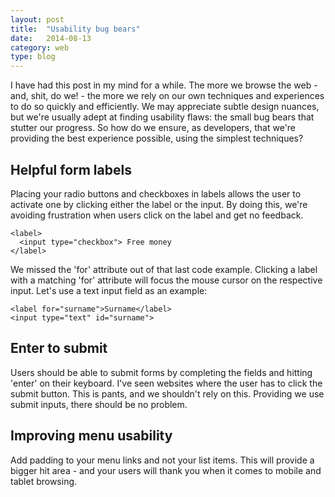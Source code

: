 ```yaml
---
layout: post
title:  "Usability bug bears"
date:   2014-08-13
category: web
type: blog
---
```

I have had this post in my mind for a while. The more we browse the web - and, shit, do we! - the more we rely on our own techniques and experiences to do so quickly and efficiently. We may appreciate subtle design nuances, but we're usually adept at finding usability flaws: the small bug bears that stutter our progress. So how do we ensure, as developers, that we're providing the best experience possible, using the simplest techniques?

## Helpful form labels

Placing your radio buttons and checkboxes in labels allows the user to activate one by clicking either the label or the input. By doing this, we're avoiding frustration when users click on the label and get no feedback.
    
```
<label>
  <input type="checkbox"> Free money
</label>
```

We missed the 'for' attribute out of that last code example. Clicking a label with a matching 'for' attribute will focus the mouse cursor on the respective input. Let's use a text input field as an example:

```
<label for="surname">Surname</label>
<input type="text" id="surname">
```

## Enter to submit

Users should be able to submit forms by completing the fields and hitting 'enter' on their keyboard. I've seen websites where the user has to click the submit button. This is pants, and we shouldn't rely on this. Providing we use submit inputs, there should be no problem.

## Improving menu usability

Add padding to your menu links and not your list items. This will provide a bigger hit area - and your users will thank you when it comes to mobile and tablet browsing.


[jekyll-gh]: https://github.com/mojombo/jekyll
[jekyll]:    http://jekyllrb.com
